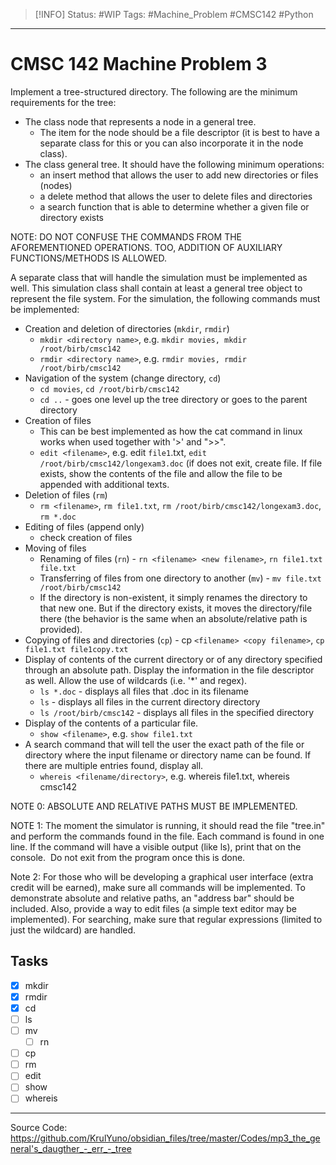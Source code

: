 > [!INFO]
> Status: #WIP
> Tags: #Machine_Problem #CMSC142 #Python

----
# CMSC 142 Machine Problem 3
Implement a tree-structured directory. The following are the minimum requirements for the tree:
- The class node that represents a node in a general tree.
	- The item for the node should be a file descriptor (it is best to have a separate class for this or you can also incorporate it in the node class).
-   The class general tree. It should have the following minimum operations:
	-   an insert method that allows the user to add new directories or files (nodes)
	-   a delete method that allows the user to delete files and directories
	-   a search function that is able to determine whether a given file or directory exists

NOTE: DO NOT CONFUSE THE COMMANDS FROM THE AFOREMENTIONED OPERATIONS. TOO, ADDITION OF AUXILIARY FUNCTIONS/METHODS IS ALLOWED.

A separate class that will handle the simulation must be implemented as well. This simulation class shall contain at least a general tree object to represent the file system. For the simulation, the following commands must be implemented:

- Creation and deletion of directories (`mkdir`, `rmdir`)
    - `mkdir <directory name>`, e.g. `mkdir movies, mkdir /root/birb/cmsc142`
    - `rmdir <directory name>`, e.g. `rmdir movies, rmdir /root/birb/cmsc142`
-   Navigation of the system (change directory, `cd`)
    - `cd movies`, `cd /root/birb/cmsc142`
    - `cd ..` - goes one level up the tree directory or goes to the parent directory
-   Creation of files
	- This can be best implemented as how the cat command in linux works when used together with '>' and ">>".
	- `edit <filename>`, e.g. edit `file1`.txt, `edit /root/birb/cmsc142/longexam3.doc` (if does not exit, create file. If file exists, show the contents of the file and allow the file to be appended with additional texts.
-   Deletion of files (`rm`)
	- `rm <filename>`, `rm file1.txt`, `rm /root/birb/cmsc142/longexam3.doc`, `rm *.doc`
-   Editing of files (append only)
	- check creation of files
-   Moving of files
	- Renaming of files (`rn`) - `rn <filename> <new filename>`, `rn file1.txt file.txt`
	- Transferring of files from one directory to another (`mv`) - `mv file.txt /root/birb/cmsc142`
	- If the directory is non-existent, it simply renames the directory to that new one. But if the directory exists, it moves the directory/file there (the behavior is the same when an absolute/relative path is provided).
- Copying of files and directories (`cp`) - cp `<filename> <copy filename>`, `cp file1.txt file1copy.txt`
- Display of contents of the current directory or of any directory specified through an absolute path. Display the information in the file descriptor as well. Allow the use of wildcards (i.e. '\*' and regex).
    - `ls *.doc` - displays all files that .doc in its filename
    - `ls` - displays all files in the current directory directory 
    - `ls /root/birb/cmsc142` - displays all files in the specified directory
- Display of the contents of a particular file.
    - `show <filename>`, e.g. `show file1.txt`
- A search command that will tell the user the exact path of the file or directory where the input filename or directory name can be found. If there are multiple entries found, display all.
	- `whereis <filename/directory>`, e.g. whereis file1.txt, whereis cmsc142

NOTE 0: ABSOLUTE AND RELATIVE PATHS MUST BE IMPLEMENTED. 

NOTE 1: The moment the simulator is running, it should read the file "tree.in" and perform the commands found in the file. Each command is found in one line. If the command will have a visible output (like ls), print that on the console.  Do not exit from the program once this is done.

Note 2: For those who will be developing a graphical user interface (extra credit will be earned), make sure all commands will be implemented. To demonstrate absolute and relative paths, an "address bar" should be included. Also, provide a way to edit files (a simple text editor may be implemented). For searching, make sure that regular expressions (limited to just the wildcard) are handled.

Tasks
---
- [x] mkdir
- [x] rmdir
- [x] cd
- [ ] ls
- [ ] mv
	- [ ] rn
- [ ] cp
- [ ] rm
- [ ] edit
- [ ] show
- [ ] whereis

---
Source Code: https://github.com/KrulYuno/obsidian_files/tree/master/Codes/mp3_the_general's_daugther_-_err_-_tree